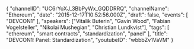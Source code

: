 {
    "channelID": "UC6rYoXJ_3BbPyWx_GQDDRRQ",
    "channelName": "Ethereum",
    "date": "2015-12-17T10:52:56.000Z",
    "draft": false,
    "events": [
        "DEVCON1"
    ],
    "speakers": ["Vitalik Buterin", "Gavin Wood", "Fabian Vogelsteller", "Nikolai Mushegian", "Christian Lundkvist"],
    "tags": [
        "ethereum",
        "smart contracts",
        "standardization",
        "panel"
    ],
    "title": "DEVCON1: Panel: Standardization",
    "youtubeID": "wbbbZv1VaVM"
}
